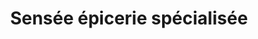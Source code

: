 ---
title: "Sensée épicerie spécialisée"
url: /shawinigan/sensee-epicerie-specialisee/
shop: health food
---